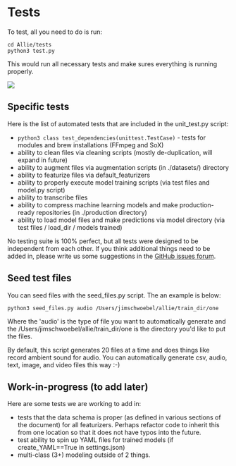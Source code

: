 # Tests

To test, all you need to do is run:

```
cd Allie/tests
python3 test.py
```

This would run all necessary tests and make sures everything is running properly.

![](https://github.com/jim-schwoebel/Allie/blob/master/tests/helpers/tests.gif)

## Specific tests

Here is the list of automated tests that are included in the unit_test.py script:

- ```python3 class test_dependencies(unittest.TestCase)``` - tests for modules and brew installations (FFmpeg and SoX) 
- ability to clean files via cleaning scripts (mostly de-duplication, will expand in future) 
- ability to augment files via augmentation scripts (in ./datasets/) directory 
- ability to featurize files via default_featurizers
- ability to properly execute model training scripts (via test files and model.py script)
- ability to transcribe files
- ability to compress machine learning models and make production-ready repositories (in ./production directory)
- ability to load model files and make predictions via model directory (via test files / load_dir / models trained) 

No testing suite is 100% perfect, but all tests were designed to be independent from each other. If you think additional things need to be added in, please write us some suggestions in the [GitHub issues forum](https://github.com/jim-schwoebel/allie/issues). 

## Seed test files 

You can seed files with the seed_files.py script. The an example is below:
```
python3 seed_files.py audio /Users/jimschwoebel/allie/train_dir/one
```

Where the 'audio' is the type of file you want to automatically generate and the /Users/jimschwoebel/allie/train_dir/one is the directory you'd like to put the files.

By default, this script generates 20 files at a time and does things like record ambient sound for audio. You can automatically generate csv, audio, text, image, and video files this way :-) 

## Work-in-progress (to add later)

Here are some tests we are working to add in:
- tests that the data schema is proper (as defined in various sections of the document) for all featurizers. Perhaps refactor code to inherit this from one location so that it does not have typos into the future. 
- test ability to spin up YAML files for trained models (if create_YAML==True in settings.json) 
- multi-class (3+) modeling outside of 2 things.

